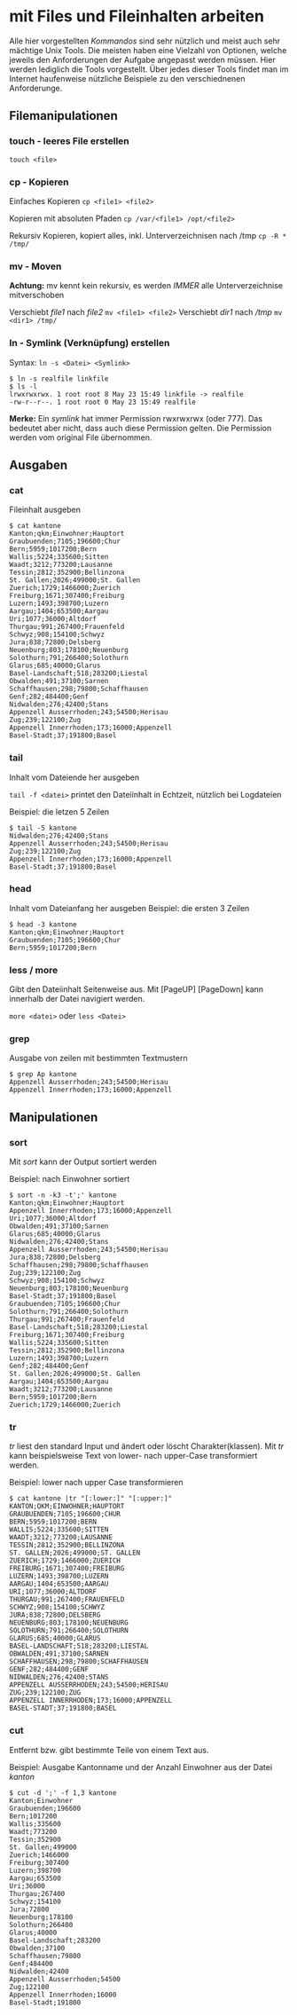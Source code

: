 # mit Files und Fileinhalten arbeiten
Alle hier vorgestellten *Kommandos* sind sehr nützlich und meist auch sehr mächtige
Unix Tools. Die meisten haben eine Vielzahl von Optionen, welche jeweils den
Anforderungen der Aufgabe angepasst werden müssen. Hier werden lediglich die Tools
vorgestellt. Über jedes dieser Tools findet man im Internet haufenweise nützliche
Beispiele zu den verschiednenen Anforderunge.

## Filemanipulationen

### touch - leeres File erstellen

`touch <file>`

### cp - Kopieren
Einfaches Kopieren
`cp <file1> <file2>`

Kopieren mit absoluten Pfaden
`cp /var/<file1> /opt/<file2>`

Rekursiv Kopieren, kopiert alles, inkl. Unterverzeichnisen nach /tmp
`cp -R * /tmp/`

### mv - Moven

**Achtung:** mv kennt kein rekursiv, es werden *IMMER* alle Unterverzeichnise mitverschoben

Verschiebt *file1* nach *file2*
 `mv <file1> <file2>`
Verschiebt *dir1* nach */tmp*
`mv <dir1> /tmp/`

### ln - Symlink (Verknüpfung) erstellen

Syntax: `ln -s <Datei> <Symlink>`

```
$ ln -s realfile linkfile
$ ls -l
lrwxrwxrwx. 1 root root 8 May 23 15:49 linkfile -> realfile
-rw-r--r--. 1 root root 0 May 23 15:49 realfile
```

**Merke:** Ein *symlink* hat immer Permission rwxrwxrwx (oder 777). Das bedeutet aber nicht,
dass auch diese Permission gelten. Die Permission werden vom original File übernommen.


## Ausgaben

### cat
Fileinhalt ausgeben
```
$ cat kantone
Kanton;qkm;Einwohner;Hauptort
Graubuenden;7105;196600;Chur
Bern;5959;1017200;Bern
Wallis;5224;335600;Sitten
Waadt;3212;773200;Lausanne
Tessin;2812;352900;Bellinzona
St. Gallen;2026;499000;St. Gallen
Zuerich;1729;1466000;Zuerich
Freiburg;1671;307400;Freiburg
Luzern;1493;398700;Luzern
Aargau;1404;653500;Aargau
Uri;1077;36000;Altdorf
Thurgau;991;267400;Frauenfeld
Schwyz;908;154100;Schwyz
Jura;838;72800;Delsberg
Neuenburg;803;178100;Neuenburg
Solothurn;791;266400;Solothurn
Glarus;685;40000;Glarus
Basel-Landschaft;518;283200;Liestal
Obwalden;491;37100;Sarnen
Schaffhausen;298;79800;Schaffhausen
Genf;282;484400;Genf
Nidwalden;276;42400;Stans
Appenzell Ausserrhoden;243;54500;Herisau
Zug;239;122100;Zug
Appenzell Innerrhoden;173;16000;Appenzell
Basel-Stadt;37;191800;Basel
```

### tail

Inhalt vom Dateiende her ausgeben

`tail -f <datei>` printet den Dateiinhalt in Echtzeit, nützlich bei Logdateien

Beispiel: die letzen 5 Zeilen

```
$ tail -5 kantone
Nidwalden;276;42400;Stans
Appenzell Ausserrhoden;243;54500;Herisau
Zug;239;122100;Zug
Appenzell Innerrhoden;173;16000;Appenzell
Basel-Stadt;37;191800;Basel
```

### head

Inhalt vom Dateianfang her ausgeben
Beispiel: die ersten 3 Zeilen

```
$ head -3 kantone
Kanton;qkm;Einwohner;Hauptort
Graubuenden;7105;196600;Chur
Bern;5959;1017200;Bern
```

### less / more

Gibt den Dateiinhalt Seitenweise aus. Mit [PageUP] [PageDown] kann innerhalb der Datei
navigiert werden.

`more <datei>` oder `less <Datei>`


### grep

Ausgabe von zeilen mit bestimmten Textmustern

```
$ grep Ap kantone
Appenzell Ausserrhoden;243;54500;Herisau
Appenzell Innerrhoden;173;16000;Appenzell
```


## Manipulationen

### sort

Mit *sort* kann der Output sortiert werden

Beispiel: nach Einwohner sortiert

```
$ sort -n -k3 -t';' kantone
Kanton;qkm;Einwohner;Hauptort
Appenzell Innerrhoden;173;16000;Appenzell
Uri;1077;36000;Altdorf
Obwalden;491;37100;Sarnen
Glarus;685;40000;Glarus
Nidwalden;276;42400;Stans
Appenzell Ausserrhoden;243;54500;Herisau
Jura;838;72800;Delsberg
Schaffhausen;298;79800;Schaffhausen
Zug;239;122100;Zug
Schwyz;908;154100;Schwyz
Neuenburg;803;178100;Neuenburg
Basel-Stadt;37;191800;Basel
Graubuenden;7105;196600;Chur
Solothurn;791;266400;Solothurn
Thurgau;991;267400;Frauenfeld
Basel-Landschaft;518;283200;Liestal
Freiburg;1671;307400;Freiburg
Wallis;5224;335600;Sitten
Tessin;2812;352900;Bellinzona
Luzern;1493;398700;Luzern
Genf;282;484400;Genf
St. Gallen;2026;499000;St. Gallen
Aargau;1404;653500;Aargau
Waadt;3212;773200;Lausanne
Bern;5959;1017200;Bern
Zuerich;1729;1466000;Zuerich
```

### tr

*tr* liest den standard Input und ändert oder löscht Charakter(klassen).
Mit *tr* kann  beispielsweise Text von lower- nach upper-Case transformiert werden.

Beispiel: lower nach upper Case transformieren

```
$ cat kantone |tr "[:lower:]" "[:upper:]"
KANTON;QKM;EINWOHNER;HAUPTORT
GRAUBUENDEN;7105;196600;CHUR
BERN;5959;1017200;BERN
WALLIS;5224;335600;SITTEN
WAADT;3212;773200;LAUSANNE
TESSIN;2812;352900;BELLINZONA
ST. GALLEN;2026;499000;ST. GALLEN
ZUERICH;1729;1466000;ZUERICH
FREIBURG;1671;307400;FREIBURG
LUZERN;1493;398700;LUZERN
AARGAU;1404;653500;AARGAU
URI;1077;36000;ALTDORF
THURGAU;991;267400;FRAUENFELD
SCHWYZ;908;154100;SCHWYZ
JURA;838;72800;DELSBERG
NEUENBURG;803;178100;NEUENBURG
SOLOTHURN;791;266400;SOLOTHURN
GLARUS;685;40000;GLARUS
BASEL-LANDSCHAFT;518;283200;LIESTAL
OBWALDEN;491;37100;SARNEN
SCHAFFHAUSEN;298;79800;SCHAFFHAUSEN
GENF;282;484400;GENF
NIDWALDEN;276;42400;STANS
APPENZELL AUSSERRHODEN;243;54500;HERISAU
ZUG;239;122100;ZUG
APPENZELL INNERRHODEN;173;16000;APPENZELL
BASEL-STADT;37;191800;BASEL
```

### cut

Entfernt bzw. gibt bestimmte Teile von einem Text aus.

Beispiel: Ausgabe Kantonname und der Anzahl Einwohner aus der Datei *kanton*

```
$ cut -d ';' -f 1,3 kantone
Kanton;Einwohner
Graubuenden;196600
Bern;1017200
Wallis;335600
Waadt;773200
Tessin;352900
St. Gallen;499000
Zuerich;1466000
Freiburg;307400
Luzern;398700
Aargau;653500
Uri;36000
Thurgau;267400
Schwyz;154100
Jura;72800
Neuenburg;178100
Solothurn;266400
Glarus;40000
Basel-Landschaft;283200
Obwalden;37100
Schaffhausen;79800
Genf;484400
Nidwalden;42400
Appenzell Ausserrhoden;54500
Zug;122100
Appenzell Innerrhoden;16000
Basel-Stadt;191800
```
